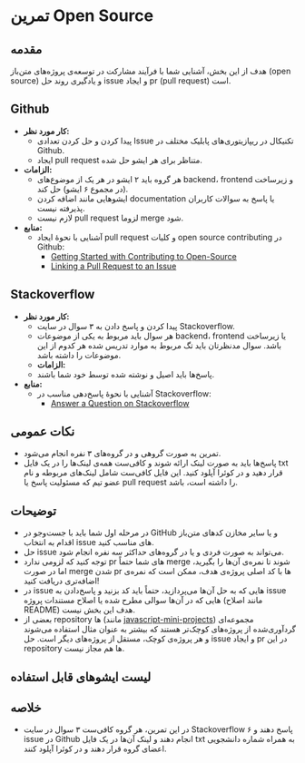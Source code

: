 # تمرین Open Source

## مقدمه
هدف از این بخش، آشنایی شما با فرآیند مشارکت در توسعه‌ی پروژه‌های متن‌باز (open source) و یادگیری روند حل issue و ایجاد pr (pull request) است.

## Github
- **کار مورد نظر:**
  - پیدا کردن و حل کردن تعدادی Issue تکنیکال در ریپازیتوری‌های پابلیک مختلف در Github.
  - ایجاد pull request متناظر برای هر ایشو حل شده.
- **الزامات:**
  - هر گروه باید ۲ ایشو در هر یک از موضوع‌های backend، frontend و زیرساخت (در مجموع ۶ ایشو) حل کند.
  - ایشوهایی مانند اضافه کردن documentation یا پاسخ به سوالات کاربران پذیرفته نیست.
  - لازم نیست pull request لزوما merge شود.
- **منابع:**
    - آشنایی با نحوه‌ٔ ایجاد pull request و کلیات open source contributing در Github:
      - [Getting Started with Contributing to Open-Source](https://stackoverflow.blog/2020/08/03/getting-started-with-contributing-to-open-source/)
      - [Linking a Pull Request to an Issue](https://docs.github.com/en/issues/tracking-your-work-with-issues/linking-a-pull-request-to-an-issue)

## Stackoverflow
- **کار مورد نظر:**
  - پیدا کردن و پاسخ دادن به ۳ سوال در سایت Stackoverflow.
  - هر سوال باید مربوط به یکی از موضوعات backend، frontend یا زیرساخت باشد. سوال مدنظرتان باید تگ مربوط به موارد تدریس شده هر کدوم از این موضوعات را داشته باشد.
  - **الزامات:**
  - پاسخ‌ها باید اصیل و نوشته شده توسط خود شما باشند.
- **منابع:**
  - آشنایی با نحوهٔ پاسخ‌دهی مناسب در Stackoverflow:
    - [Answer a Question on Stackoverflow](https://www.wikihow.com/Answer-a-Question-on-Stack-Overflow)

## نکات عمومی
- تمرین به صورت گروهی و در گروه‌های ۳ نفره انجام می‌شود.
- پاسخ‌ها باید به صورت لینک ارائه شوند و کافی‌ست همه‌ی لینک‌ها را در یک فایل txt قرار دهید و در کوئرا آپلود کنید. این فایل کافی‌ست شامل لینک‌های مربوطه و نام عضو تیم که مسئولیت پاسخ یا pull request را داشته است، باشد.

## توضیحات

- در ﻣﺮﺣﻠﻪ اول ﺷﻤﺎ ﺑﺎﯾﺪ ﺑﺎ جست‌و‌جو در GitHub و ﯾﺎ ﺳﺎﯾﺮ ﻣﺨﺎزن ﮐﺪﻫﺎی ﻣﺘﻦﺑﺎز اﻗﺪام ﺑﻪ اﻧﺘﺨﺎب issue های ﻣﻨﺎﺳﺐ کنید.
- ﺣﻞ issue ﻣﯽﺗﻮاﻧﺪ ﺑﻪ ﺻﻮرت ﻓﺮدی و ﯾﺎ در ﮔﺮوهﻫﺎی ﺣﺪاﮐﺜﺮ ﺳﻪ ﻧﻔﺮه اﻧﺠﺎم ﺷﻮد.
- توجه کنید که لزومی ندارد pr های شما حتماً merge شوند تا نمره‌ی آن‌ها را بگیرید، اما در صورت merge شدن pr ها با کد اصلی پروژه‌ی هدف، ممکن است که نمره‌ی اضافه‌تری دریافت کنید!
- در issue هایی که به حل آن‌ها می‌پردازید، حتماً باید کد بزنید و پاسخ‌دادن به issue هایی که در آن‌ها سوالی مطرح شده یا اصلاح مستندات پروژه (مانند اصلاح README) هدف این بخش نیست.
-  بعضی از repository ها (مانند [javascript-mini-projects](https://github.com/thinkswell/javascript-mini-projects)) مجموعه‌ای گردآوری‌شده از پروژه‌های کوچک‌تر هستند که بیشتر به عنوان مثال استفاده می‌شوند و هر پروژه‌ی کوچک، مستقل از پروژه‌های دیگر است. حل issue و ایجاد pr در این repository ها هم مجاز نیست.

## لیست ایشوهای قابل استفاده

## خلاصه

- در این تمرین، هر گروه کافی‌ست ۳ سوال در سایت Stackoverflow پاسخ دهند و ۶ issue در Github انجام دهند و لینک آن‌ها در یک فایل txt به همراه شماره دانشجویی اعضای گروه قرار دهند و در کوئرا آپلود کنند.